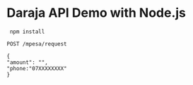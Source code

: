 # Daraja API Demo with Node.js

``` npm install```

`POST /mpesa/request` 

```
{
"amount": "",
"phone:"07XXXXXXXX"
}
```
